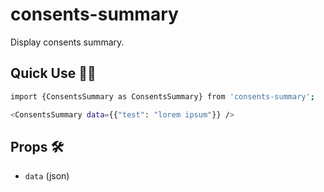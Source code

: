 # consents-summary

Display consents summary. 

## Quick Use :running_woman:‍

```sh
import {ConsentsSummary as ConsentsSummary} from 'consents-summary';

<ConsentsSummary data={{"test": "lorem ipsum"}} />
```

## Props :hammer_and_wrench:
- `data` (json)
  
